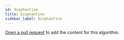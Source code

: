 ```yaml
---
id: diophantine
title: Diophantine
sidebar_label: Diophantine
---
```


[Open a pull request](https://github.com/AllAlgorithms/algorithms/tree/master/docs/diophantine.md) to add the content for this algorithm.